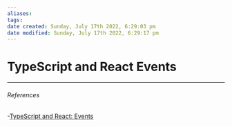 ```yaml
---
aliases: 
tags: 
date created: Sunday, July 17th 2022, 6:29:03 pm
date modified: Sunday, July 17th 2022, 6:29:17 pm
---
```


# TypeScript and React Events

---

###### References

-[TypeScript and React: Events](https://fettblog.eu/typescript-react/events/)
